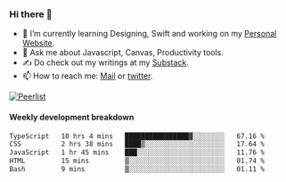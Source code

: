 ### Hi there 👋

- 🌱 I’m currently learning Designing, Swift and working on my [Personal Website](https://vaishak.de/).
- 💬 Ask me about Javascript, Canvas,  Productivity tools. 
- :writing_hand: Do check out my writings at my [Substack](https://kvaishak.substack.com/).
- 📫 How to reach me: [Mail](mailto:vaishak.kaippanchery@gmail.com) or [twitter](https://twitter.com/kvaishark).

[![Peerlist](https://github-readme-badge.peerlist.io/api/vaishak?style=plastic)](https://peerlist.io/vaishak)

#### Weekly development breakdown

<!--START_SECTION:waka-->

```txt
TypeScript   10 hrs 4 mins   ████████████████▓░░░░░░░░   67.16 %
CSS          2 hrs 38 mins   ████▒░░░░░░░░░░░░░░░░░░░░   17.64 %
JavaScript   1 hr 45 mins    ███░░░░░░░░░░░░░░░░░░░░░░   11.76 %
HTML         15 mins         ▒░░░░░░░░░░░░░░░░░░░░░░░░   01.74 %
Bash         9 mins          ▒░░░░░░░░░░░░░░░░░░░░░░░░   01.11 %
```

<!--END_SECTION:waka-->
